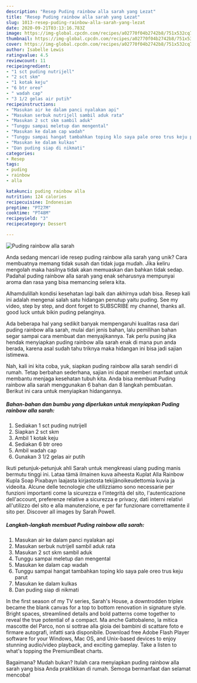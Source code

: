 ```yaml
---
description: "Resep Puding rainbow alla sarah yang Lezat"
title: "Resep Puding rainbow alla sarah yang Lezat"
slug: 1013-resep-puding-rainbow-alla-sarah-yang-lezat
date: 2020-09-21T03:13:16.783Z
image: https://img-global.cpcdn.com/recipes/a02770f04b2742b8/751x532cq70/puding-rainbow-alla-sarah-foto-resep-utama.jpg
thumbnail: https://img-global.cpcdn.com/recipes/a02770f04b2742b8/751x532cq70/puding-rainbow-alla-sarah-foto-resep-utama.jpg
cover: https://img-global.cpcdn.com/recipes/a02770f04b2742b8/751x532cq70/puding-rainbow-alla-sarah-foto-resep-utama.jpg
author: Isabelle Lewis
ratingvalue: 4.5
reviewcount: 11
recipeingredient:
- "1 sct puding nutrijell"
- "2 sct skm"
- "1 kotak keju"
- "6 btr oreo"
- " wadah cap"
- "3 1/2 gelas air putih"
recipeinstructions:
- "Masukan air ke dalam panci nyalakan api"
- "Masukan serbuk nutrijell sambil aduk rata"
- "Masukan 2 sct skm sambil aduk"
- "Tunggu sampai meletup dan mengental"
- "Masukan ke dalam cap wadah"
- "Tunggu sampai hangat tambahkan toping klo saya pale oreo trus keju parut"
- "Masukan ke dalam kulkas"
- "Dan puding siap di nikmati"
categories:
- Resep
tags:
- puding
- rainbow
- alla

katakunci: puding rainbow alla 
nutrition: 124 calories
recipecuisine: Indonesian
preptime: "PT27M"
cooktime: "PT48M"
recipeyield: "3"
recipecategory: Dessert

---
```



![Puding rainbow alla sarah](https://img-global.cpcdn.com/recipes/a02770f04b2742b8/751x532cq70/puding-rainbow-alla-sarah-foto-resep-utama.jpg)

Anda sedang mencari ide resep puding rainbow alla sarah yang unik? Cara membuatnya memang tidak susah dan tidak juga mudah. Jika keliru mengolah maka hasilnya tidak akan memuaskan dan bahkan tidak sedap. Padahal puding rainbow alla sarah yang enak seharusnya mempunyai aroma dan rasa yang bisa memancing selera kita.

Alhamdulillah kondisi kesehatan lagi baik dan akhirnya udah bisa. Resep kali ini adalah mengenai salah satu hidangan penutup yaitu puding. See my video, step by step, and dont forget to SUBSCRIBE my channel, thanks all. good luck untuk bikin puding pelanginya.

Ada beberapa hal yang sedikit banyak mempengaruhi kualitas rasa dari puding rainbow alla sarah, mulai dari jenis bahan, lalu pemilihan bahan segar sampai cara membuat dan menyajikannya. Tak perlu pusing jika hendak menyiapkan puding rainbow alla sarah enak di mana pun anda berada, karena asal sudah tahu triknya maka hidangan ini bisa jadi sajian istimewa.


Nah, kali ini kita coba, yuk, siapkan puding rainbow alla sarah sendiri di rumah. Tetap berbahan sederhana, sajian ini dapat memberi manfaat untuk membantu menjaga kesehatan tubuh kita. Anda bisa membuat Puding rainbow alla sarah menggunakan 6 bahan dan 8 langkah pembuatan. Berikut ini cara untuk menyiapkan hidangannya.

<!--inarticleads1-->

##### Bahan-bahan dan bumbu yang diperlukan untuk menyiapkan Puding rainbow alla sarah:

1. Sediakan 1 sct puding nutrijell
1. Siapkan 2 sct skm
1. Ambil 1 kotak keju
1. Sediakan 6 btr oreo
1. Ambil  wadah cap
1. Gunakan 3 1/2 gelas air putih


Ikuti petunjuk-petunjuk ahli Sarah untuk mengkreasi ulang puding manis bermutu tinggi ini. Lataa tämä ilmainen kuva aiheesta Kuplat Alla Rainbow Kupla Soap Pixabayn laajasta kirjastosta tekijänoikeudettomia kuvia ja videoita. Alcune delle tecnologie che utilizziamo sono necessarie per funzioni importanti come la sicurezza e l&#39;integrità del sito, l&#39;autenticazione dell&#39;account, preferenze relative a sicurezza e privacy, dati interni relativi all&#39;utilizzo del sito e alla manutenzione, e per far funzionare correttamente il sito per. Discover all images by Sarah Powell. 

<!--inarticleads2-->

##### Langkah-langkah membuat Puding rainbow alla sarah:

1. Masukan air ke dalam panci nyalakan api
1. Masukan serbuk nutrijell sambil aduk rata
1. Masukan 2 sct skm sambil aduk
1. Tunggu sampai meletup dan mengental
1. Masukan ke dalam cap wadah
1. Tunggu sampai hangat tambahkan toping klo saya pale oreo trus keju parut
1. Masukan ke dalam kulkas
1. Dan puding siap di nikmati


In the first season of my TV series, Sarah&#39;s House, a downtrodden triplex became the blank canvas for a top to bottom renovation in signature style. Bright spaces, streamlined details and bold patterns come together to reveal the true potential of a compact. Ma anche Gattobaleno, la mitica mascotte del Parco, non si sottrae alla gioia dei bambini di scattare foto e firmare autografi, infatti sarà disponibile. Download free Adobe Flash Player software for your Windows, Mac OS, and Unix-based devices to enjoy stunning audio/video playback, and exciting gameplay. Take a listen to what&#39;s topping the PremiumBeat charts. 

Bagaimana? Mudah bukan? Itulah cara menyiapkan puding rainbow alla sarah yang bisa Anda praktikkan di rumah. Semoga bermanfaat dan selamat mencoba!
